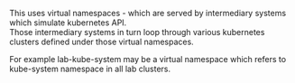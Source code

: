 This uses virtual namespaces - which are served by intermediary systems which simulate kubernetes API.  
Those intermediary systems in turn loop through various kubernetes clusters defined under those virtual namespaces.  

For example lab-kube-system may be a virtual namespace which refers to kube-system namespace in all lab clusters.  

